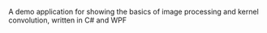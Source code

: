 A demo application for showing the basics of image processing and kernel convolution, written in C# and WPF
